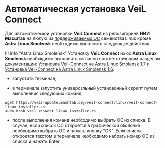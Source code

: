 # Автоматическая установка VeiL Connect

Для автоматической установки **VeiL Connect** из репозиториев **НИИ Масштаб** на любую из [поддерживаемых ОС](../../index.md) семейства Linux кроме **Astra Linux Smolensk** необходимо выполнить следующие действия:

!!! info "Astra Linux Smolensk"
     Установку **VeiL Connect** на ос **Astra Linux Smolensk** необходимо выполнять согласно cоответствующим разделам документации: [Установка Veil-Connect на Astra Linux Smolensk 1.7](smolensk17.md) и [Установка Veil-Connect на Astra Linux Smolensk 1.6](smolensk16.md).
 
- запустить терминал;

- в терминале запустить универсальный установочный скрипт путем выполнения следующих команд:

```
wget https://veil-update.mashtab.org/veil-connect/linux/veil-connect-linux-installer.sh
sudo bash veil-connect-linux-installer.sh
```

- после выполнения команд необходимо выбрать ОС из списка. В случае, если список ОС откроется в графической оболочке необходимо выбрать ОС и нажать кнопку "ОК". Если список откроется текстом в терминале необходимо набрать номер ОС из списка и нажать Enter. 